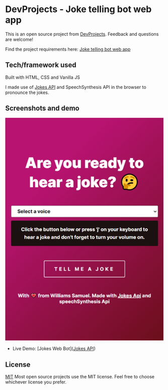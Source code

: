 # DevProjects - Joke telling bot web app

This is an open source project from [DevProjects](http://www.codementor.io/projects). Feedback and questions are welcome!

Find the project requirements here: [Joke telling bot web app](https://www.codementor.io/projects/web/joke-telling-bot-web-app-cjd2eyrfak)

## Tech/framework used

Built with HTML, CSS and Vanilla JS

I made use of [Jokes API](https://sv443.net/jokeapi/v2/) and SpeechSynthesis API in the browser to pronounce the jokes.

## Screenshots and demo

![](screenshot.png)

-   Live Demo: [Jokes Web Bot]([Jokes API](https://sv443.net/jokeapi/v2/))

## License

[MIT](https://choosealicense.com/licenses/mit/)
Most open source projects use the MIT license. Feel free to choose whichever license you prefer.
